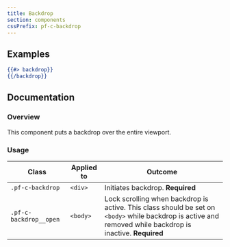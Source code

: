```yaml
---
title: Backdrop
section: components
cssPrefix: pf-c-backdrop
---
```


## Examples
```hbs title=Basic isFullscreen
{{#> backdrop}}
{{/backdrop}}
```

## Documentation
### Overview
This component puts a backdrop over the entire viewport.

### Usage
| Class | Applied to | Outcome |
| -- | -- | -- |
| `.pf-c-backdrop` | `<div>` |  Initiates backdrop. **Required** |
| `.pf-c-backdrop__open` | `<body>` |  Lock scrolling when backdrop is active. This class should be set on `<body>` while backdrop is active and removed while backdrop is inactive. **Required** |
